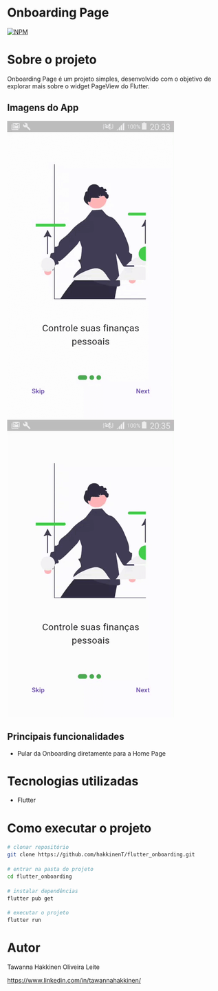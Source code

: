# Onboarding Page
[![NPM](https://img.shields.io/npm/l/react)](https://github.com/hakkinenT/flutter_onboarding/blob/master/LICENSE) 

# Sobre o projeto

Onboarding Page é um projeto simples, desenvolvido com o objetivo de explorar mais sobre o widget PageView do Flutter.

## Imagens do App
![Gif 1](https://github.com/hakkinenT/assets/blob/master/flutter-projects/flutter-onboarding/video1.gif) ![Gif 2](https://github.com/hakkinenT/assets/blob/master/flutter-projects/flutter-onboarding/video.gif)


## Principais funcionalidades
- Pular da Onboarding diretamente para a Home Page


# Tecnologias utilizadas
- Flutter


# Como executar o projeto

```bash
# clonar repositório
git clone https://github.com/hakkinenT/flutter_onboarding.git

# entrar na pasta do projeto 
cd flutter_onboarding

# instalar dependências
flutter pub get

# executar o projeto
flutter run
```

# Autor

Tawanna Hakkinen Oliveira Leite

https://www.linkedin.com/in/tawannahakkinen/
